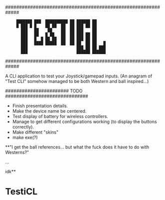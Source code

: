 #############################################################

         ███████ ███  ██████████ ██ ██████ ██    
         █ ███ █ █    ██ ██  ██  ██ ███ ██ ██    
           ███   ██    ██    ██  ██ ███    ██    
           ███   ██   █ ██   ██  ██ ███ ██ ██    
           ███   █  █ ██ ██  ██  ██ ███ ██ ██    
           ███   ████ █████  ██  ██ ██  ██ ██   █
           ███                      ███ ██ ██ ███
           ███                      ██████ ██████
  
#############################################################

  A CLI application to test your Joystick/gamepad inputs.
	  (An anagram of "Test CLI" somehow 
 		managed to be both 
 	     Western and ball inspired...)

#######################  TODO  ##############################

 - Finish presentation details.
 - Make the device name be centered.
 - Test display of battery for wireless controllers.
 - Manage to get different configurations
   working (to display the buttons correctly).
 - Make different "skins"
 - make exe(?)




 **"I get the ball references... but what the fuck does it have to do with Westerns?"

...

idk**
# TestiCL
